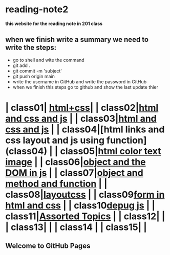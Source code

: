 
# reading-note2

**this website for the reading note in 201 class**
## when we finish write a summary we need to write the steps:
* go to shell and wite the command
 * git add .
  * git commit -m 'subject'
  * git push origin main
  * write the username in GitHub and write the password in GitHub
  * when we finish this steps go to github and show the last update thier
  
|    class01| [html+css](class01)|
|    class02|[html and css and js](class02)               |
|    class03|[html and css and js](class03)               |
|    class04|[html links and css layout and js using function] (class04)              |
|   class05|[html color text image](class05)               |
|    class06|[object and the DOM in js](class06)               |
|    class07|[object and method and function](class07)               |
|    class08|[layoutcss](class08)               |
|   class09[form in html and css](class09)               |
|    class10[depug js](class10)               |
|    class11|[Assorted Topics](class11)               |
|    class12|[]()               |
|    class13|[]()               |
|    class14[]()               |
|    class15|[]()               |
=======

## Welcome to GitHub Pages
